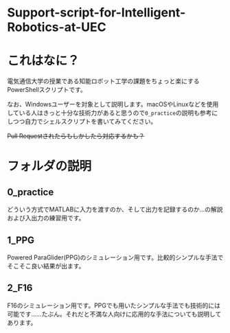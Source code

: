 # Support-script-for-Intelligent-Robotics-at-UEC

# これはなに？
電気通信大学の授業である知能ロボット工学の課題をちょっと楽にするPowerShellスクリプトです。

なお、Windowsユーザーを対象として説明します。macOSやLinuxなどを使用している人はきっと十分な技術力があると思うので`0_practice`の説明も参考にしつつ自力でシェルスクリプトを書いてみてください。

~~Pull Requestされたらもしかしたら対応するかも？~~

# フォルダの説明
## 0_practice
どういう方式でMATLABに入力を渡すのか、そして出力を記録するのか…の解説および入出力の練習用です。

## 1_PPG
Powered ParaGlider(PPG)のシミュレーション用です。比較的シンプルな手法でそこそこ良い結果が出ます。

## 2_F16
F16のシミュレーション用です。PPGでも用いたシンプルな手法でも技術的には可能です……たぶん。それだと不満な人向けに応用的な手法についても説明してあります。
